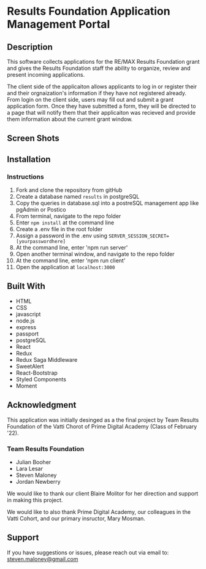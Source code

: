 
# Results Foundation Application Management Portal
  
## Description

  This software collects applications for the RE/MAX Results Foundation grant and gives the Results Foundation staff the ability to organize, review and present incoming applications. 

  The client side of the applicaiton allows applicants to log in or register their and their orgnaization's information if they have not registered already. From login on the client side, users may fill out and submit a grant application form. Once they have submitted a form, they will be directed to a page that will notify them that their applicaiton was recieved and provide them information about the current grant window.  

## Screen Shots

## Installation

### Instructions
1. Fork and clone the repository from gitHub
2. Create a database named `results` in postgreSQL
3. Copy the queries in database.sql into a postreSQL management app like pgAdmin or Postico
4. From terminal, navigate to the repo folder
5. Enter `npm install` at the command line
6. Create a .env file in the root folder 
7. Assign a password in the .env using `SERVER_SESSION_SECRET=[yourpasswordhere]`
8. At the command line, enter 'npm run server'
9. Open another terminal window, and navigate to the repo folder
10. At the command line, enter 'npm run client'
11. Open the application at `localhost:3000`

## Built With
- HTML
- CSS
- javascript
- node.js
- express
- passport
- postgreSQL
- React
- Redux
- Redux Saga Middleware
- SweetAlert
- React-Bootstrap
- Styled Components
- Moment



## Acknowledgment

 This application was initially desinged as a the final project by Team Results Foundation of the Vatti Chorot of Prime Digital Academy (Class of February '22). 

 ### Team Results Foundation
- Julian Booher
- Lara Lesar
- Steven Maloney
- Jordan Newberry

We would like to thank our client Blaire Molitor for her direction and support in making this project.

We would like to also thank Prime Digital Academy, our colleagues in the Vatti Cohort, and our primary insructor, Mary Mosman.

## Support

If you have suggestions or issues, please reach out via email to: steven.maloney@gmail.com